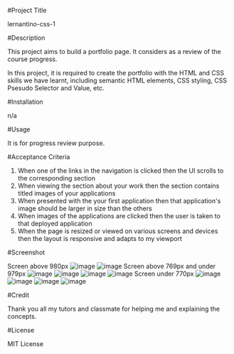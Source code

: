 #Project Title

lernantino-css-1

#Description

This project aims to build a portfolio page. It considers as a review of the course progress. 

In this project, it is required to create the portfolio with the HTML and CSS skills we have learnt, including semantic HTML elements, CSS styling, CSS Psesudo Selector and Value, etc.

#Installation

n/a

#Usage

It is for progress review purpose.

#Acceptance Criteria

1. When one of the links in the navigation is clicked then the UI scrolls to the corresponding section
2. When viewing the section about your work then the section contains titled images of your applications
3. When presented with the your first application then that application's image should be larger in size than the others
4. When images of the applications are clicked then the user is taken to that deployed application
5. When the page is resized or viewed on various screens and devices then the layout is responsive and adapts to my viewport

#Screenshot

Screen above 980px
![image](https://user-images.githubusercontent.com/117188356/205519154-f1930487-5230-4b81-9a12-0c3f2b3c6730.png)
![image](https://user-images.githubusercontent.com/117188356/205519189-21c408a6-1cc6-4169-9fdb-b7a8dbafcd07.png)
Screen above 769px and under 979px
![image](https://user-images.githubusercontent.com/117188356/205519308-ec34e5f8-17e1-436c-9053-f6be135e6b90.png)
![image](https://user-images.githubusercontent.com/117188356/205519330-be9dad52-dcaa-4494-94fb-c6078f8a3120.png)
![image](https://user-images.githubusercontent.com/117188356/205519353-89e16e3e-bcdf-43c7-b846-314e25b062ac.png)
![image](https://user-images.githubusercontent.com/117188356/205519373-22d62dbd-b23d-45a0-a0af-4b949a9e3196.png)
Screen under 770px
![image](https://user-images.githubusercontent.com/117188356/205519412-dde6146c-85f5-4054-8c5c-e68a867904a5.png)
![image](https://user-images.githubusercontent.com/117188356/205519430-01d9f94a-0973-4465-b8b9-d75fcefdb04c.png)
![image](https://user-images.githubusercontent.com/117188356/205519446-0031cc36-4308-4e1c-8f66-8226908e906c.png)
![image](https://user-images.githubusercontent.com/117188356/205519461-10a69ce2-1fe4-4038-a92a-b18ce967ca7f.png)

#Credit

Thank you all my tutors and classmate for helping me and explaining the concepts.

#License

MIT License
